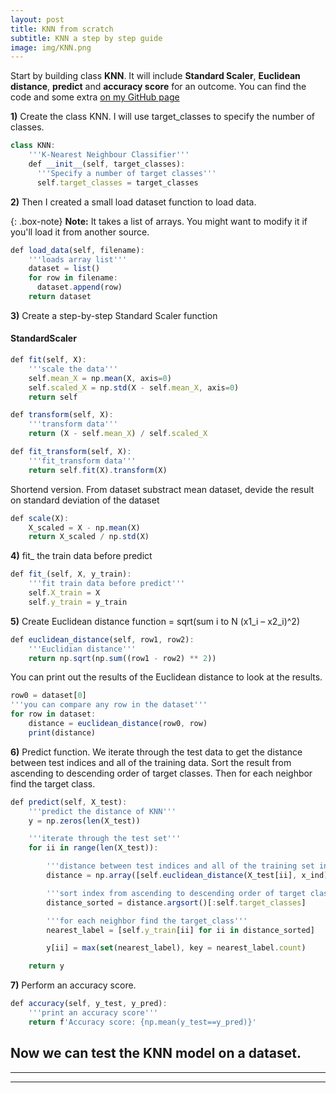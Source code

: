 ```yaml
---
layout: post
title: KNN from scratch
subtitle: KNN a step by step guide  
image: img/KNN.png
---
```


Start by building class **KNN**. It will include **Standard Scaler**, **Euclidean distance**, **predict** and **accuracy score** for an outcome. You can find the code and some extra [on my GitHub page](https://github.com/Edudeiko/CS-Data-Science-Build-Week-1)

**1)** Create the class KNN. I will use target_classes to specify the number of classes.

```javascript
class KNN:
    '''K-Nearest Neighbour Classifier'''
    def __init__(self, target_classes):
      '''Specify a number of target classes'''
      self.target_classes = target_classes
```
**2)** Then I created a small load dataset function to load data.

{: .box-note}
**Note:** It takes a list of arrays. You might want to modify it if you'll load it from another source.

```javascript
def load_data(self, filename):
    '''loads array list'''
    dataset = list()
    for row in filename:
      dataset.append(row)
    return dataset
```

**3)** Create a step-by-step Standard Scaler function

#### StandardScaler

```javascript
def fit(self, X):
    '''scale the data'''
    self.mean_X = np.mean(X, axis=0)
    self.scaled_X = np.std(X - self.mean_X, axis=0)
    return self

def transform(self, X):
    '''transform data'''
    return (X - self.mean_X) / self.scaled_X

def fit_transform(self, X):
    '''fit_transform data'''
    return self.fit(X).transform(X)
```

Shortend version. From dataset substract mean dataset, devide the result on standard deviation of the dataset

```javascript
def scale(X):
    X_scaled = X - np.mean(X)
    return X_scaled / np.std(X)
```

**4)** fit_ the train data before predict

```javascript
def fit_(self, X, y_train):
    '''fit train data before predict'''
    self.X_train = X
    self.y_train = y_train
```

**5)** Create Euclidean distance function = sqrt(sum i to N (x1_i – x2_i)^2)

```javascript
def euclidean_distance(self, row1, row2):
    '''Euclidian distance'''
    return np.sqrt(np.sum((row1 - row2) ** 2))
```

You can print out the results of the Euclidean distance to look at the results.

```javascript
row0 = dataset[0]
'''you can compare any row in the dataset'''
for row in dataset:
    distance = euclidean_distance(row0, row)
    print(distance)
```

**6)** Predict function. We iterate through the test data to get the distance between test indices and all of the training data. Sort the result from ascending to descending order of target classes. Then for each neighbor find the target class.

```javascript
def predict(self, X_test):
    '''predict the distance of KNN'''
    y = np.zeros(len(X_test))

    '''iterate through the test set'''
    for ii in range(len(X_test)):

        '''distance between test indices and all of the training set indices'''
        distance = np.array([self.euclidean_distance(X_test[ii], x_ind) for x_ind in self.X_train])

        '''sort index from ascending to descending order of target classes'''
        distance_sorted = distance.argsort()[:self.target_classes]

        '''for each neighbor find the target_class'''
        nearest_label = [self.y_train[ii] for ii in distance_sorted]

        y[ii] = max(set(nearest_label), key = nearest_label.count)

    return y
```

**7)** Perform an accuracy score.

```javascript
def accuracy(self, y_test, y_pred):
    '''print an accuracy score'''
    return f'Accuracy score: {np.mean(y_test==y_pred)}'
```
## Now we can test the KNN model on a dataset.

---
<script
src="https://gist.github.com/Edudeiko/abbbcf0e70b8b638191f7acb197924b7.js">
</script>
---
